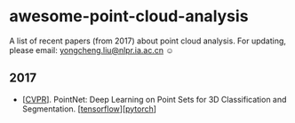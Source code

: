 # awesome-point-cloud-analysis

A list of recent papers (from 2017) about point cloud analysis.  For updating, please email: yongcheng.liu@nlpr.ia.ac.cn ☺

## 2017
- [[CVPR](http://openaccess.thecvf.com/content_cvpr_2017/papers/Qi_PointNet_Deep_Learning_CVPR_2017_paper.pdf)]. PointNet: Deep Learning on Point Sets for 3D Classification and Segmentation. [[tensorflow](https://github.com/charlesq34/pointnet)][[pytorch](https://github.com/fxia22/pointnet.pytorch)]